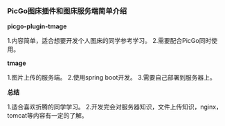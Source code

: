 ###  PicGo图床插件和图床服务端简单介绍
**picgo-plugin-tmage**

1.内容简单，适合想要开发个人图床的同学参考学习。
2.需要配合PicGo同时使用。

**tmage**

1.图片上传的服务端。
2.使用spring boot开发。
3.需要自己部署到服务器上。

**总结**

1.适合喜欢折腾的同学学习。
2.开发完会对服务器知识，文件上传知识，nginx，tomcat等内容有一定的了解。
